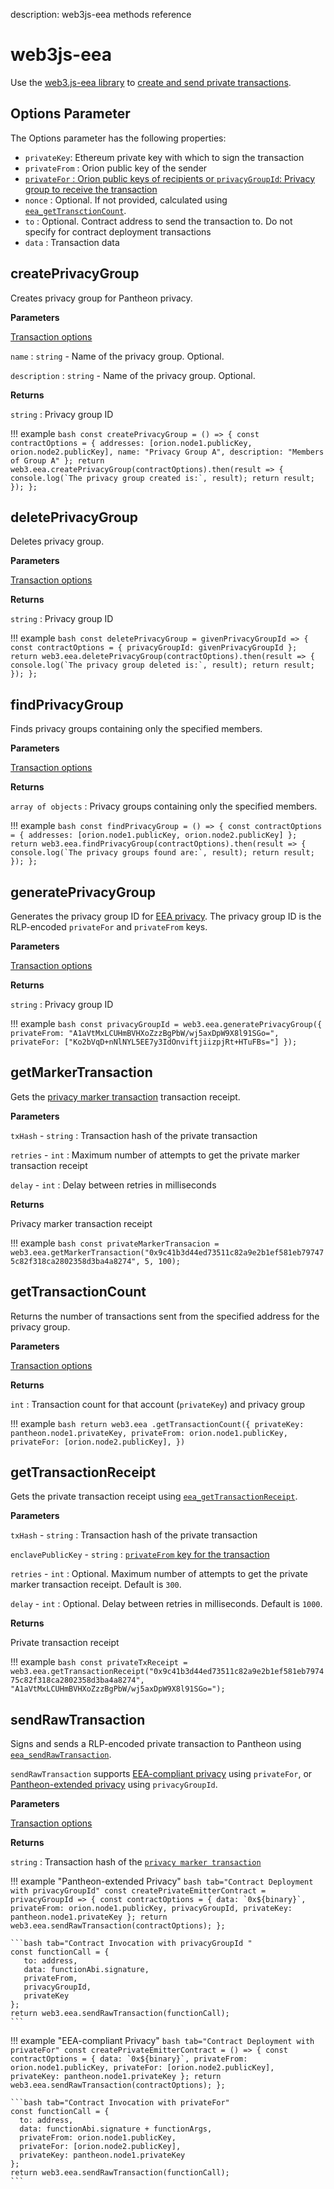 description: web3js-eea methods reference
<!--- END of page meta data -->

# web3js-eea 

Use the [web3.js-eea library](https://github.com/PegaSysEng/eeajs) to [create and send 
private transactions](../HowTo/Send-Transactions/Creating-Sending-Private-Transactions.md).

## Options Parameter 

The Options parameter has the following properties: 

* `privateKey`: Ethereum private key with which to sign the transaction
* `privateFrom` : Orion public key of the sender
* [`privateFor` : Orion public keys of recipients or `privacyGroupId`: Privacy group to receive the transaction](../Concepts/Privacy/Privacy-Groups.md)  
* `nonce` : Optional. If not provided, calculated using [`eea_getTransctionCount`](../Reference/Pantheon-API-Methods.md).
* `to` : Optional. Contract address to send the transaction to. Do not specify for contract deployment transactions
* `data` : Transaction data

## createPrivacyGroup

Creates privacy group for Pantheon privacy. 

**Parameters**

[Transaction options](#options-parameter)

`name` : `string` - Name of the privacy group. Optional.

`description` : `string` - Name of the privacy group. Optional. 

**Returns** 

`string` : Privacy group ID 

!!! example 
    ```bash
    const createPrivacyGroup = () => {
      const contractOptions = {
        addresses: [orion.node1.publicKey, orion.node2.publicKey],
        name: "Privacy Group A",
        description: "Members of Group A"
      };
      return web3.eea.createPrivacyGroup(contractOptions).then(result => {
        console.log(`The privacy group created is:`, result);
        return result;
      });
    };
    ```

## deletePrivacyGroup

Deletes privacy group. 

**Parameters**

[Transaction options](#options-parameter)

**Returns** 

`string` : Privacy group ID 

!!! example 
    ```bash
    const deletePrivacyGroup = givenPrivacyGroupId => {
      const contractOptions = {
        privacyGroupId: givenPrivacyGroupId
      };
      return web3.eea.deletePrivacyGroup(contractOptions).then(result => {
        console.log(`The privacy group deleted is:`, result);
        return result;
      });
    };
    ```

## findPrivacyGroup

Finds privacy groups containing only the specified members.

**Parameters**

[Transaction options](#options-parameter)

**Returns** 

`array of objects` : Privacy groups containing only the specified members. 

!!! example 
    ```bash
    const findPrivacyGroup = () => {
      const contractOptions = {
        addresses: [orion.node1.publicKey, orion.node2.publicKey]
      };
      return web3.eea.findPrivacyGroup(contractOptions).then(result => {
        console.log(`The privacy groups found are:`, result);
        return result;
      });
    };
    ```

## generatePrivacyGroup
    
Generates the privacy group ID for [EEA privacy](../Concepts/Privacy/Privacy-Groups.md#eea-compliant-privacy). 
The privacy group ID is the RLP-encoded `privateFor` and `privateFrom` keys.
    
**Parameters**
    
[Transaction options](#options-parameter)
    
**Returns**
    
`string` : Privacy group ID 

!!! example
    ```bash
    const privacyGroupId = web3.eea.generatePrivacyGroup({
      privateFrom: "A1aVtMxLCUHmBVHXoZzzBgPbW/wj5axDpW9X8l91SGo=",
      privateFor: ["Ko2bVqD+nNlNYL5EE7y3IdOnviftjiizpjRt+HTuFBs="]
    });
    ```

## getMarkerTransaction

Gets the [privacy marker transaction](../Concepts/Privacy/Private-Transaction-Processing.md) transaction receipt.

**Parameters**

`txHash` - `string` : Transaction hash of the private transaction

`retries` - `int` : Maximum number of attempts to get the private marker transaction receipt 

`delay` - `int` : Delay between retries in milliseconds

**Returns**

Privacy marker transaction receipt 

!!! example
    ```bash
    const privateMarkerTransacion = web3.eea.getMarkerTransaction("0x9c41b3d44ed73511c82a9e2b1ef581eb797475c82f318ca2802358d3ba4a8274", 5, 100);
    ```
        
## getTransactionCount 

Returns the number of transactions sent from the specified address for the privacy group.

**Parameters**

[Transaction options](#options-parameter)

**Returns**

`int` : Transaction count for that account (`privateKey`) and privacy group

!!! example
    ```bash
    return web3.eea
       .getTransactionCount({
       privateKey: pantheon.node1.privateKey,
       privateFrom: orion.node1.publicKey,
       privateFor: [orion.node2.publicKey],
    })
    ```
        
## getTransactionReceipt 

Gets the private transaction receipt using [`eea_getTransactionReceipt`](../Reference/Pantheon-API-Methods.md#eea_gettransactionreceipt).

**Parameters**

`txHash` - `string` : Transaction hash of the private transaction

`enclavePublicKey` - `string` : [`privateFrom` key for the transaction](#options-parameter) 

`retries` - `int` : Optional. Maximum number of attempts to get the private marker transaction receipt. Default is `300`. 

`delay` - `int` : Optional. Delay between retries in milliseconds. Default is `1000`.

**Returns**

Private transaction receipt 

!!! example
    ```bash
    const privateTxReceipt = web3.eea.getTransactionReceipt("0x9c41b3d44ed73511c82a9e2b1ef581eb797475c82f318ca2802358d3ba4a8274", "A1aVtMxLCUHmBVHXoZzzBgPbW/wj5axDpW9X8l91SGo=");
    ```
    
## sendRawTransaction 

Signs and sends a RLP-encoded private transaction to Pantheon using [`eea_sendRawTransaction`](Pantheon-API-Methods.md#eea_sendrawtransaction). 

`sendRawTransaction` supports [EEA-compliant privacy](../HowTo/Use-Privacy/EEA-Compliant.md) using `privateFor`, or [Pantheon-extended privacy](../HowTo/Use-Privacy/Pantheon-Privacy.md) using `privacyGroupId`. 

**Parameters**

[Transaction options](#options-parameter)

**Returns**

`string` : Transaction hash of the [`privacy marker transaction`](../Concepts/Privacy/Private-Transaction-Processing.md)   
        
!!! example "Pantheon-extended Privacy"
    ```bash tab="Contract Deployment with privacyGroupId"
    const createPrivateEmitterContract = privacyGroupId => {
      const contractOptions = {
        data: `0x${binary}`,
        privateFrom: orion.node1.publicKey,
        privacyGroupId,
        privateKey: pantheon.node1.privateKey
      };
      return web3.eea.sendRawTransaction(contractOptions);
    };
    ```
                
    ```bash tab="Contract Invocation with privacyGroupId "
    const functionCall = {
       to: address,
       data: functionAbi.signature,
       privateFrom,
       privacyGroupId,
       privateKey
    };
    return web3.eea.sendRawTransaction(functionCall);
    ```

!!! example "EEA-compliant Privacy"
    ```bash tab="Contract Deployment with privateFor"
    const createPrivateEmitterContract = () => {
      const contractOptions = {
         data: `0x${binary}`,
         privateFrom: orion.node1.publicKey,
         privateFor: [orion.node2.publicKey],
         privateKey: pantheon.node1.privateKey
      };
      return web3.eea.sendRawTransaction(contractOptions);
    };
    ```
            
    ```bash tab="Contract Invocation with privateFor"
    const functionCall = {
      to: address,
      data: functionAbi.signature + functionArgs,
      privateFrom: orion.node1.publicKey,
      privateFor: [orion.node2.publicKey],
      privateKey: pantheon.node1.privateKey
    };
    return web3.eea.sendRawTransaction(functionCall);
    ```